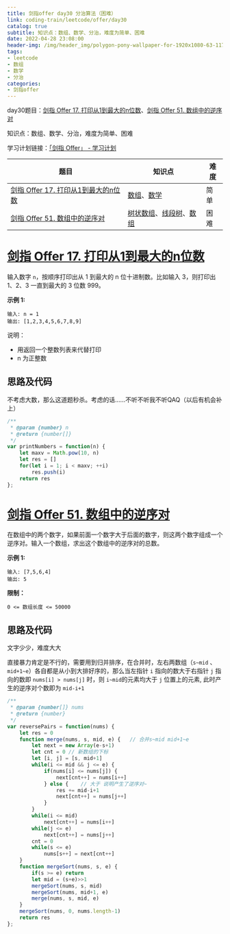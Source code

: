 ```yaml
---
title: 剑指offer day30 分治算法（困难）
link: coding-train/leetcode/offer/day30
catalog: true
subtitle: 知识点：数组、数学、分治，难度为简单、困难
date: 2022-04-28 23:08:00
header-img: /img/header_img/polygon-pony-wallpaper-for-1920x1080-63-1175.jpg
tags:
- leetcode
- 数组
- 数学
- 分治
categories:
- 剑指offer
---
```


day30题目：[剑指 Offer 17. 打印从1到最大的n位数](https://leetcode-cn.com/problems/da-yin-cong-1dao-zui-da-de-nwei-shu-lcof/)、[剑指 Offer 51. 数组中的逆序对](https://leetcode-cn.com/problems/shu-zu-zhong-de-ni-xu-dui-lcof/)

知识点：数组、数学、分治，难度为简单、困难

学习计划链接：[「剑指 Offer」 - 学习计划](https://leetcode-cn.com/study-plan/lcof/?progress=7jn70jr)

| 题目 | 知识点 | 难度 |
| --- | ---- | ---- |
| [剑指 Offer 17. 打印从1到最大的n位数](https://leetcode-cn.com/problems/da-yin-cong-1dao-zui-da-de-nwei-shu-lcof/) | [数组](https://leetcode-cn.com/tag/array)、[数学](https://leetcode-cn.com/tag/math) | 简单 |
| [剑指 Offer 51. 数组中的逆序对](https://leetcode-cn.com/problems/shu-zu-zhong-de-ni-xu-dui-lcof/)| [树状数组](https://leetcode-cn.com/tag/binary-indexed-tree)、[线段树](https://leetcode-cn.com/tag/segment-tree)、[数组](https://leetcode-cn.com/tag/array) | 困难 |

# [剑指 Offer 17. 打印从1到最大的n位数](https://leetcode-cn.com/problems/da-yin-cong-1dao-zui-da-de-nwei-shu-lcof/)

输入数字 `n`，按顺序打印出从 1 到最大的 n 位十进制数。比如输入 3，则打印出 1、2、3 一直到最大的 3 位数 999。

**示例 1:**

```
输入: n = 1
输出: [1,2,3,4,5,6,7,8,9]
```

说明：

-   用返回一个整数列表来代替打印
-   n 为正整数

## 思路及代码

不考虑大数，那么这道题秒杀。考虑的话……不听不听我不听QAQ（以后有机会补上）

```javascript
/**
 * @param {number} n
 * @return {number[]}
 */
var printNumbers = function(n) {
    let maxv = Math.pow(10, n)
    let res = []
    for(let i = 1; i < maxv; ++i) 
        res.push(i)
    return res
};
```

# [剑指 Offer 51. 数组中的逆序对](https://leetcode-cn.com/problems/shu-zu-zhong-de-ni-xu-dui-lcof/)

在数组中的两个数字，如果前面一个数字大于后面的数字，则这两个数字组成一个逆序对。输入一个数组，求出这个数组中的逆序对的总数。

**示例 1:**

```
输入: [7,5,6,4]
输出: 5
```

**限制：**

`0 <= 数组长度 <= 50000`

## 思路及代码

文字少少，难度大大

直接暴力肯定是不行的，需要用到归并排序，在合并时，左右两数组（`s~mid` 、`mid+1~e`）各自都是从小到大排好序的，那么当左指针 `i` 指向的数大于右指针 `j` 指向的数即 `nums[i] > nums[j]` 时，则 `i~mid`的元素均大于 `j` 位置上的元素, 此时产生的逆序对个数即为 `mid-i+1`

```javascript
/**
 * @param {number[]} nums
 * @return {number}
 */
var reversePairs = function(nums) {
    let res = 0
    function merge(nums, s, mid, e) {   // 合并s~mid mid+1~e
        let next = new Array(e-s+1)
        let cnt = 0 // 新数组的下标
        let [i, j] = [s, mid+1]
        while(i <= mid && j <= e) {
            if(nums[i] <= nums[j]) {
                next[cnt++] = nums[i++]
            } else {    // 大于 说明产生了逆序对~
                res += mid-i+1 
                next[cnt++] = nums[j++]
            }
        }
        while(i <= mid)
            next[cnt++] = nums[i++]
        while(j <= e)
            next[cnt++] = nums[j++]
        cnt = 0
        while(s <= e)
            nums[s++] = next[cnt++]
    }
    function mergeSort(nums, s, e) {
        if(s >= e) return
        let mid = (s+e)>>1
        mergeSort(nums, s, mid)
        mergeSort(nums, mid+1, e)
        merge(nums, s, mid, e)
    }
    mergeSort(nums, 0, nums.length-1)
    return res
};
```
